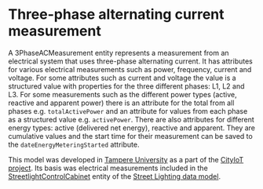 # Three-phase alternating current measurement

A 3PhaseACMeasurement entity represents a measurement from an electrical system
that uses three-phase alternating current. It has attributes for various
electrical measurements such as power, frequency, current and voltage. For some
attributes such as current and voltage the value is a structured value with
properties for the three different phases: L1, L2 and L3. For some measurements
such as the different power types (active, reactive and apparent power) there is
an attribute for the total from all phases e.g. `totalActivePower` and an
attribute for values from each phase as a structured value e.g. `activePower`.
There are also attributes for different energy types: active (delivered net
energy), reactive and apparent. They are cumulative values and the start time
for their measurement can be saved to the `dateEnergyMeteringStarted` attribute.

This model was developed in [Tampere University](http://www.tuni.fi) as a part
of the [CityIoT project](https://www.cityiot.fi/english). Its basis was
electrical measurements included in the
[StreetlightControlCabinet](https://fiware-datamodels.readthedocs.io/en/latest/StreetLighting/StreetlightControlCabinet/doc/spec/index.html)
entity of the
[Street Lighting data model](https://fiware-datamodels.readthedocs.io/en/latest/StreetLighting/doc/introduction/index.html).

